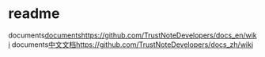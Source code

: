 # readme

documents[documents]()https://github.com/TrustNoteDevelopers/docs_en/wiki
documents[中文文档]()https://github.com/TrustNoteDevelopers/docs_zh/wiki

